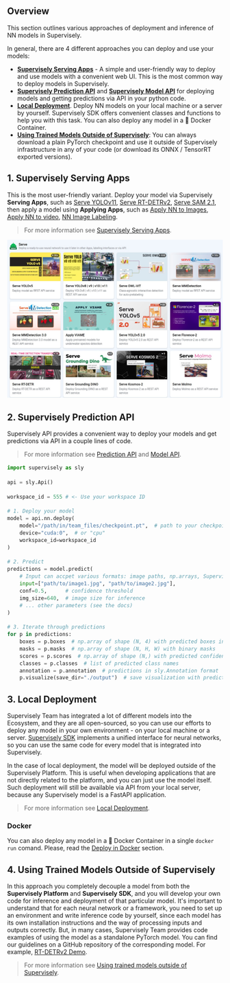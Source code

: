 ## Overview

This section outlines various approaches of deployment and inference of NN models in Supervisely.

In general, there are 4 different approaches you can deploy and use your models:

- **[Supervisely Serving Apps](supervisely-serving-apps.md)** - A simple and user-friendly way to deploy and use models with a convenient web UI. This is the most common way to deploy models in Supervisely.
- **[Supervisely Prediction API](./prediction-api.md)** and **[Supervisely Model API](model-api.md)** for deploying models and getting predictions via API in your python code.
- **[Local Deployment](deploy_and_predict_with_supervisely_sdk.md)**. Deploy NN models on your local machine or a server by yourself. Supervisely SDK offers convenient classes and functions to help you with this task. You can also deploy any model in a 🐋 Docker Container.
- **[Using Trained Models Outside of Supervisely](using-standalone-pytorch-models.md)**: You can always download a plain PyTorch checkpoint and use it outside of Supervisely infrastructure in any of your code (or download its ONNX / TensorRT exported versions).

## 1. Supervisely Serving Apps

This is the most user-friendly variant. Deploy your model via Supervisely **Serving Apps**, such as [Serve YOLOv11](https://ecosystem.supervisely.com/apps/yolov8/serve), [Serve RT-DETRv2](https://ecosystem.supervisely.com/apps/rt-detrv2/supervisely_integration/serve), [Serve SAM 2.1](https://ecosystem.supervisely.com/apps/serve-segment-anything-2), then apply a model using **Applying Apps**, such as [Apply NN to Images](https://ecosystem.supervisely.com/apps/nn-image-labeling/project-dataset), [Apply NN to video](https://ecosystem.supervisely.com/apps/apply-nn-to-videos-project), [NN Image Labeling](https://ecosystem.supervisely.com/apps/nn-image-labeling/annotation-tool).

> For more information see [Supervisely Serving Apps](supervisely-serving-apps.md).

![Serving Apps](/.gitbook/assets/neural-networks/serve-app-list.jpg)

## 2. Supervisely Prediction API

Supervisely API provides a convenient way to deploy your models and get predictions via API in a couple lines of code.

> For more information see [Prediction API](prediction-api.md) and [Model API](model-api.md).

```python
import supervisely as sly

api = sly.Api()

workspace_id = 555 # <- Use your workspace ID

# 1. Deploy your model
model = api.nn.deploy(
    model="/path/in/team_files/checkpoint.pt",  # path to your checkpoint in Team Files
    device="cuda:0",  # or "cpu"
    workspace_id=workspace_id
)

# 2. Predict
predictions = model.predict(
    # Input can accpet various formats: image paths, np.arrays, Supervisely IDs and others.
    input=["path/to/image1.jpg", "path/to/image2.jpg"],
    conf=0.5,      # confidence threshold
    img_size=640,  # image size for inference
    # ... other parameters (see the docs)
)

# 3. Iterate through predictions
for p in predictions:
    boxes = p.boxes  # np.array of shape (N, 4) with predicted boxes in "xyxy" format
    masks = p.masks  # np.array of shape (N, H, W) with binary masks
    scores = p.scores  # np.array of shape (N,) with predicted confidence scores
    classes = p.classes  # list of predicted class names
    annotation = p.annotation  # predictions in sly.Annotation format
    p.visualize(save_dir="./output")  # save visualization with predicted annotations
```

## 3. Local Deployment

Supervisely Team has integrated a lot of different models into the Ecosystem, and they are all open-sourced, so you can use our efforts to deploy any model in your own environment - on your local machine or a server. [Supervisely SDK](https://github.com/supervisely/supervisely) implements a unified interface for neural networks, so you can use the same code for every model that is integrated into Supervisely.

In the case of local deployment, the model will be deployed outside of the Supervisely Platform. This is useful when developing applications that are not directly related to the platform, and you can just use the model itself. Such deployment will still be available via API from your local server, because any Supervisely model is a FastAPI application.

> For more information see [Local Deployment](deploy_and_predict_with_supervisely_sdk.md).

### Docker

You can also deploy any model in a 🐋 Docker Container in a single `docker run` comand. Please, read the [Deploy in Docker](deploy_and_predict_with_supervisely_sdk.md#deploy-in-docker-container) section.


## 4. Using Trained Models Outside of Supervisely

In this approach you completely decouple a model from both the **Supervisely Platform** and **Supervisely SDK**, and you will develop your own code for inference and deployment of that particular model. It's important to understand that for each neural network or a framework, you need to set up an environment and write inference code by yourself, since each model has its own installation instructions and the way of processing inputs and outputs correctly. But, in many cases, Supervisely Team provides code examples of using the model as a standalone PyTorch model. You can find our guidelines on a GitHub repository of the corresponding model. For example, [RT-DETRv2 Demo](https://github.com/supervisely-ecosystem/RT-DETRv2/tree/main/supervisely_integration/demo#readme).

> For more information see [Using trained models outside of Supervisely](using-standalone-pytorch-models.md).